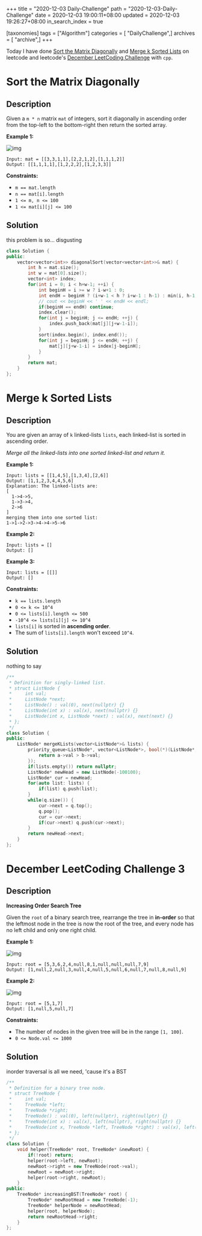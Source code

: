 +++
title = "2020-12-03 Daily-Challenge"
path = "2020-12-03-Daily-Challenge"
date = 2020-12-03 19:00:11+08:00
updated = 2020-12-03 19:26:27+08:00
in_search_index = true

[taxonomies]
tags = ["Algorithm"]
categories = [ "DailyChallenge",]
archives = [ "archive",]
+++

Today I have done [Sort the Matrix Diagonally](https://leetcode.com/problems/sort-the-matrix-diagonally/) and [Merge k Sorted Lists](https://leetcode.com/problems/merge-k-sorted-lists/) on leetcode and leetcode's [December LeetCoding Challenge](https://leetcode.com/explore/challenge/card/december-leetcoding-challenge/569/week-1-december-1st-december-7th/3553/) with `cpp`.

<!-- more -->

# Sort the Matrix Diagonally

## Description

Given a `m * n` matrix `mat` of integers, sort it diagonally in ascending order from the top-left to the bottom-right then return the sorted array.

**Example 1:**

![img](https://assets.leetcode.com/uploads/2020/01/21/1482_example_1_2.png)

```
Input: mat = [[3,3,1,1],[2,2,1,2],[1,1,1,2]]
Output: [[1,1,1,1],[1,2,2,2],[1,2,3,3]]
```

**Constraints:**

- `m == mat.length`
- `n == mat[i].length`
- `1 <= m, n <= 100`
- `1 <= mat[i][j] <= 100`

## Solution

this problem is so... disgusting

``` cpp
class Solution {
public:
    vector<vector<int>> diagonalSort(vector<vector<int>>& mat) {
        int h = mat.size();
        int w = mat[0].size();
        vector<int> index;
        for(int i = 0; i < h+w-1; ++i) {
            int beginH = i >= w ? i-w+1 : 0;
            int endH = beginH ? (i+w-1 < h ? i+w-1 : h-1) : min(i, h-1);
            // cout << beginH << ' ' << endH << endl;
            if(beginH == endH) continue;
            index.clear();
            for(int j = beginH; j <= endH; ++j) {
                index.push_back(mat[j][j+w-1-i]);
            }
            sort(index.begin(), index.end());
            for(int j = beginH; j <= endH; ++j) {
                mat[j][j+w-1-i] = index[j-beginH];
            }
        }
        return mat;
    }
};
```

# Merge k Sorted Lists

## Description

You are given an array of `k` linked-lists `lists`, each linked-list is sorted in ascending order.

*Merge all the linked-lists into one sorted linked-list and return it.*

**Example 1:**

```
Input: lists = [[1,4,5],[1,3,4],[2,6]]
Output: [1,1,2,3,4,4,5,6]
Explanation: The linked-lists are:
[
  1->4->5,
  1->3->4,
  2->6
]
merging them into one sorted list:
1->1->2->3->4->4->5->6
```

**Example 2:**

```
Input: lists = []
Output: []
```

**Example 3:**

```
Input: lists = [[]]
Output: []
```

**Constraints:**

- `k == lists.length`
- `0 <= k <= 10^4`
- `0 <= lists[i].length <= 500`
- `-10^4 <= lists[i][j] <= 10^4`
- `lists[i]` is sorted in **ascending order**.
- The sum of `lists[i].length` won't exceed `10^4`.

## Solution

nothing to say

``` cpp
/**
 * Definition for singly-linked list.
 * struct ListNode {
 *     int val;
 *     ListNode *next;
 *     ListNode() : val(0), next(nullptr) {}
 *     ListNode(int x) : val(x), next(nullptr) {}
 *     ListNode(int x, ListNode *next) : val(x), next(next) {}
 * };
 */
class Solution {
public:
    ListNode* mergeKLists(vector<ListNode*>& lists) {
        priority_queue<ListNode*, vector<ListNode*>, bool(*)(ListNode*, ListNode*)> q([](ListNode* a, ListNode* b){
            return a->val > b->val;
        });
        if(lists.empty()) return nullptr;
        ListNode* newHead = new ListNode(-100100);
        ListNode* cur = newHead;
        for(auto list: lists) {
            if(list) q.push(list);
        }
        while(q.size()) {
            cur->next = q.top();
            q.pop();
            cur = cur->next;
            if(cur->next) q.push(cur->next);
        }
        return newHead->next;
    }
};
```

# December LeetCoding Challenge 3

## Description

**Increasing Order Search Tree**

Given the `root` of a binary search tree, rearrange the tree in **in-order** so that the leftmost node in the tree is now the root of the tree, and every node has no left child and only one right child.

**Example 1:**

![img](https://assets.leetcode.com/uploads/2020/11/17/ex1.jpg)

```
Input: root = [5,3,6,2,4,null,8,1,null,null,null,7,9]
Output: [1,null,2,null,3,null,4,null,5,null,6,null,7,null,8,null,9]
```

**Example 2:**

![img](https://assets.leetcode.com/uploads/2020/11/17/ex2.jpg)

```
Input: root = [5,1,7]
Output: [1,null,5,null,7]
```

**Constraints:**

- The number of nodes in the given tree will be in the range `[1, 100]`.
- `0 <= Node.val <= 1000`

## Solution

inorder traversal is all we need, 'cause it's a BST

``` cpp
/**
 * Definition for a binary tree node.
 * struct TreeNode {
 *     int val;
 *     TreeNode *left;
 *     TreeNode *right;
 *     TreeNode() : val(0), left(nullptr), right(nullptr) {}
 *     TreeNode(int x) : val(x), left(nullptr), right(nullptr) {}
 *     TreeNode(int x, TreeNode *left, TreeNode *right) : val(x), left(left), right(right) {}
 * };
 */
class Solution {
    void helper(TreeNode* root, TreeNode* &newRoot) {
        if(!root) return;
        helper(root->left, newRoot);
        newRoot->right = new TreeNode(root->val);
        newRoot = newRoot->right;
        helper(root->right, newRoot);
    }
public:
    TreeNode* increasingBST(TreeNode* root) {
        TreeNode* newRootHead = new TreeNode(-1);
        TreeNode* helperNode = newRootHead;
        helper(root, helperNode);
        return newRootHead->right;
    }
};
```